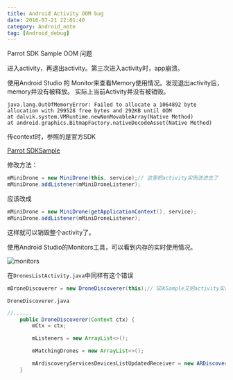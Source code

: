 ```yaml
---
title: Android Activity OOM bug
date: 2016-07-21 22:01:40
category: Android_note
tag: [Android_debug]
---
```

Parrot SDK Sample OOM 问题

进入activity，再退出activity。第三次进入activity时，app崩溃。  

使用Android Studio 的 Monitor来查看Memory使用情况。发现退出activity后，memory并没有被释放。
实际上当前Activity并没有被销毁。

```
java.lang.OutOfMemoryError: Failed to allocate a 1064892 byte allocation with 299528 free bytes and 292KB until OOM
at dalvik.system.VMRuntime.newNonMovableArray(Native Method)
at android.graphics.BitmapFactory.nativeDecodeAsset(Native Method)
```

传context时，参照的是官方SDK

[Parrot SDKSample](https://github.com/Parrot-Developers/Samples/blob/master/Android/SDKSample/app/src/main/java/com/parrot/sdksample/activity/MiniDroneActivity.java)

修改方法：
```java
mMiniDrone = new MiniDrone(this, service);// 这里把activity实例送进去了
mMiniDrone.addListener(mMiniDroneListener);
```
应该改成
```java
mMiniDrone = new MiniDrone(getApplicationContext(), service);
mMiniDrone.addListener(mMiniDroneListener);
```
这样就可以销毁整个activity了。

使用Android Studio的Monitors工具，可以看到内存的实时使用情况。

![monitors](https://raw.githubusercontent.com/RustFisher/RustNotes/master/Android_note/pics/as_monitors_view.png)


在`DronesListActivity.java`中同样有这个错误
```java
mDroneDiscoverer = new DroneDiscoverer(this);// SDKSample又把activity实例传进去了
```

`DroneDiscoverer.java`
```java
//......
    public DroneDiscoverer(Context ctx) {
        mCtx = ctx;

        mListeners = new ArrayList<>();

        mMatchingDrones = new ArrayList<>();

        mArdiscoveryServicesDevicesListUpdatedReceiver = new ARDiscoveryServicesDevicesListUpdatedReceiver(mDiscoveryListener);
    }
```
